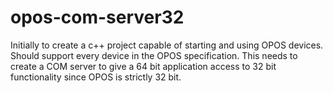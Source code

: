 # opos-com-server32
Initially to create a c++ project capable of starting and using OPOS devices.  Should support every device in the OPOS specification. This needs to create a COM server to give a 64 bit application access to 32 bit functionality since OPOS is strictly 32 bit.
